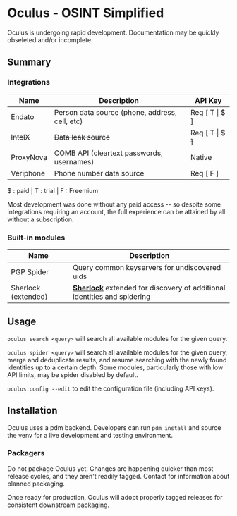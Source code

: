 # Oculus - OSINT Simplified

Oculus is undergoing rapid development. Documentation may be quickly obseleted and/or incomplete.

## Summary

### Integrations

| Name | Description | API Key |
| --- | --- | --- |
| Endato | Person data source (phone, address, cell, etc) | Req [ T \| $ ] |
| ~~IntelX~~ | ~~Data leak source~~ | ~~Req [ T \| $ ]~~ |
| ProxyNova | COMB API (cleartext passwords, usernames) | Native |
| Veriphone | Phone number data source | Req [ F ] |

$ : paid | T : trial | F : Freemium

Most development was done without any paid access -- so despite some integrations requiring an account, the full experience can be attained by all without a subscription.

### Built-in modules

| Name | Description |
| --- | --- |
| PGP Spider | Query common keyservers for undiscovered uids |
| Sherlock (extended) | [__Sherlock__][sherlock] extended for discovery of additional identities and spidering

## Usage

`oculus search <query>` will search all available modules for the given query.

`oculus spider <query>` will search all available modules for the given query, merge and deduplicate results, and resume searching with the newly found identities up to a certain depth. Some modules, particularly those with low API limits, may be spider disabled by default.

`oculus config --edit` to edit the configuration file (including API keys).

## Installation

Oculus uses a pdm backend. Developers can run `pdm install` and source the venv for a live development and testing environment.

### Packagers

Do not package Oculus yet. Changes are happening quicker than most release cycles, and they aren't readily tagged. Contact for information about planned packaging.

Once ready for production, Oculus will adopt properly tagged releases for consistent downstream packaging.

[sherlock]: https://github.com/sherlock-project/sherlock
